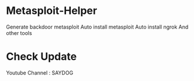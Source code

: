# Metasploit-Helper
Generate backdoor metasploit
Auto install metasploit
Auto install ngrok
And other tools

# Check Update
Youtube Channel : SAYDOG
